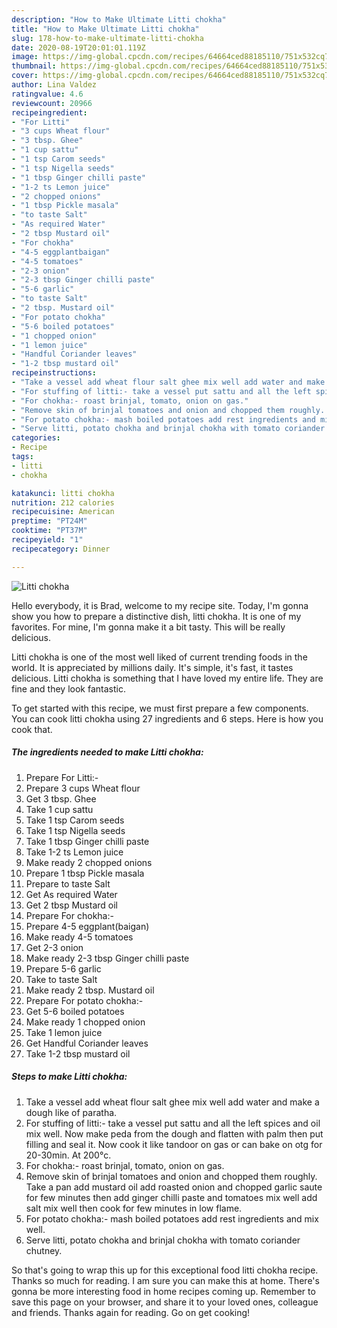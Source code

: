 ```yaml
---
description: "How to Make Ultimate Litti chokha"
title: "How to Make Ultimate Litti chokha"
slug: 178-how-to-make-ultimate-litti-chokha
date: 2020-08-19T20:01:01.119Z
image: https://img-global.cpcdn.com/recipes/64664ced88185110/751x532cq70/litti-chokha-recipe-main-photo.jpg
thumbnail: https://img-global.cpcdn.com/recipes/64664ced88185110/751x532cq70/litti-chokha-recipe-main-photo.jpg
cover: https://img-global.cpcdn.com/recipes/64664ced88185110/751x532cq70/litti-chokha-recipe-main-photo.jpg
author: Lina Valdez
ratingvalue: 4.6
reviewcount: 20966
recipeingredient:
- "For Litti"
- "3 cups Wheat flour"
- "3 tbsp. Ghee"
- "1 cup sattu"
- "1 tsp Carom seeds"
- "1 tsp Nigella seeds"
- "1 tbsp Ginger chilli paste"
- "1-2 ts Lemon juice"
- "2 chopped onions"
- "1 tbsp Pickle masala"
- "to taste Salt"
- "As required Water"
- "2 tbsp Mustard oil"
- "For chokha"
- "4-5 eggplantbaigan"
- "4-5 tomatoes"
- "2-3 onion"
- "2-3 tbsp Ginger chilli paste"
- "5-6 garlic"
- "to taste Salt"
- "2 tbsp. Mustard oil"
- "For potato chokha"
- "5-6 boiled potatoes"
- "1 chopped onion"
- "1 lemon juice"
- "Handful Coriander leaves"
- "1-2 tbsp mustard oil"
recipeinstructions:
- "Take a vessel add wheat flour salt ghee mix well add water and make a dough like of paratha."
- "For stuffing of litti:- take a vessel put sattu and all the left spices and oil mix well. Now make peda from the dough and flatten with palm then put filling and seal it. Now cook it like tandoor on gas or can bake on otg for 20-30min. At 200°c."
- "For chokha:- roast brinjal, tomato, onion on gas."
- "Remove skin of brinjal tomatoes and onion and chopped them roughly. Take a pan add mustard oil add roasted onion and chopped garlic saute for few minutes then add ginger chilli paste and tomatoes mix well add salt mix well then cook for few minutes in low flame."
- "For potato chokha:- mash boiled potatoes add rest ingredients and mix well."
- "Serve litti, potato chokha and brinjal chokha with tomato coriander chutney."
categories:
- Recipe
tags:
- litti
- chokha

katakunci: litti chokha 
nutrition: 212 calories
recipecuisine: American
preptime: "PT24M"
cooktime: "PT37M"
recipeyield: "1"
recipecategory: Dinner

---
```



![Litti chokha](https://img-global.cpcdn.com/recipes/64664ced88185110/751x532cq70/litti-chokha-recipe-main-photo.jpg)

Hello everybody, it is Brad, welcome to my recipe site. Today, I'm gonna show you how to prepare a distinctive dish, litti chokha. It is one of my favorites. For mine, I'm gonna make it a bit tasty. This will be really delicious.



Litti chokha is one of the most well liked of current trending foods in the world. It is appreciated by millions daily. It's simple, it's fast, it tastes delicious. Litti chokha is something that I have loved my entire life. They are fine and they look fantastic.


To get started with this recipe, we must first prepare a few components. You can cook litti chokha using 27 ingredients and 6 steps. Here is how you cook that.

<!--inarticleads1-->

##### The ingredients needed to make Litti chokha:

1. Prepare For Litti:-
1. Prepare 3 cups Wheat flour
1. Get 3 tbsp. Ghee
1. Take 1 cup sattu
1. Take 1 tsp Carom seeds
1. Take 1 tsp Nigella seeds
1. Take 1 tbsp Ginger chilli paste
1. Take 1-2 ts Lemon juice
1. Make ready 2 chopped onions
1. Prepare 1 tbsp Pickle masala
1. Prepare to taste Salt
1. Get As required Water
1. Get 2 tbsp Mustard oil
1. Prepare For chokha:-
1. Prepare 4-5 eggplant(baigan)
1. Make ready 4-5 tomatoes
1. Get 2-3 onion
1. Make ready 2-3 tbsp Ginger chilli paste
1. Prepare 5-6 garlic
1. Take to taste Salt
1. Make ready 2 tbsp. Mustard oil
1. Prepare For potato chokha:-
1. Get 5-6 boiled potatoes
1. Make ready 1 chopped onion
1. Take 1 lemon juice
1. Get Handful Coriander leaves
1. Take 1-2 tbsp mustard oil




<!--inarticleads2-->

##### Steps to make Litti chokha:

1. Take a vessel add wheat flour salt ghee mix well add water and make a dough like of paratha.
1. For stuffing of litti:- take a vessel put sattu and all the left spices and oil mix well. Now make peda from the dough and flatten with palm then put filling and seal it. Now cook it like tandoor on gas or can bake on otg for 20-30min. At 200°c.
1. For chokha:- roast brinjal, tomato, onion on gas.
1. Remove skin of brinjal tomatoes and onion and chopped them roughly. Take a pan add mustard oil add roasted onion and chopped garlic saute for few minutes then add ginger chilli paste and tomatoes mix well add salt mix well then cook for few minutes in low flame.
1. For potato chokha:- mash boiled potatoes add rest ingredients and mix well.
1. Serve litti, potato chokha and brinjal chokha with tomato coriander chutney.




So that's going to wrap this up for this exceptional food litti chokha recipe. Thanks so much for reading. I am sure you can make this at home. There's gonna be more interesting food in home recipes coming up. Remember to save this page on your browser, and share it to your loved ones, colleague and friends. Thanks again for reading. Go on get cooking!
